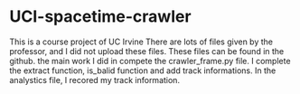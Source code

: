 # UCI-spacetime-crawler
This is a course project of UC Irvine
There are lots of files given by the professor, and I did not upload these files. These files can be found in the github.
the main work I did in compete the crawler_frame.py file. I complete the extract function, is_balid function and add track informations. In the analystics file, I recored my track information.
